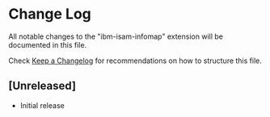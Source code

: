 # Change Log

All notable changes to the "ibm-isam-infomap" extension will be documented in this file.

Check [Keep a Changelog](http://keepachangelog.com/) for recommendations on how to structure this file.

## [Unreleased]

- Initial release